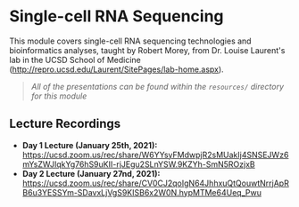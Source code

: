 # Single-cell RNA Sequencing
This module covers single-cell RNA sequencing technologies and bioinformatics analyses, taught by Robert Morey, from Dr. Louise Laurent's lab in the UCSD School of Medicine (http://repro.ucsd.edu/Laurent/SitePages/lab-home.aspx).

> *All of the presentations can be found within the `resources/` directory for this module*

## Lecture Recordings

* **Day 1 Lecture (January 25th, 2021):** https://ucsd.zoom.us/rec/share/W6YYsyFMdwpjR2sMUakIj4SNSEJWz6mYsZWJIqkYg76hS9uKII-rjJEgu2SLnYSW.9KZYh-SmN5ROzjxB
* **Day 2 Lecture (January 27nd, 2021):** https://ucsd.zoom.us/rec/share/CV0CJ2qoIgN64JhhxuQtQouwtNrrjApRB6u3YESSYm-SDavxLjVgS9KISB6x2W0N.hypMTMe64Ueq_Pwu
